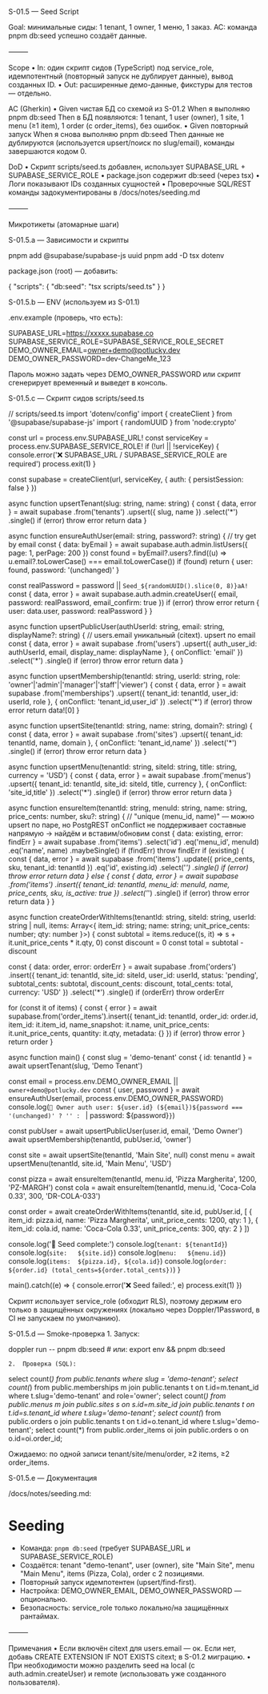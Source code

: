 S-01.5 — Seed Script

Goal: минимальные сиды: 1 tenant, 1 owner, 1 меню, 1 заказ.
AC: команда pnpm db:seed успешно создаёт данные.

⸻

Scope
• In: один скрипт сидов (TypeScript) под service_role, идемпотентный (повторный запуск не дублирует данные), вывод созданных ID.
• Out: расширенные демо-данные, фикстуры для тестов — отдельно.

AC (Gherkin)
• Given чистая БД со схемой из S-01.2
When я выполняю pnpm db:seed
Then в БД появляются: 1 tenant, 1 user (owner), 1 site, 1 menu (≥1 item), 1 order (с order_items), без ошибок.
• Given повторный запуск
When я снова выполняю pnpm db:seed
Then данные не дублируются (используется upsert/поиск по slug/email), команды завершаются кодом 0.

DoD
• Скрипт scripts/seed.ts добавлен, использует SUPABASE_URL + SUPABASE_SERVICE_ROLE
• package.json содержит db:seed (через tsx)
• Логи показывают IDs созданных сущностей
• Проверочные SQL/REST команды задокументированы в /docs/notes/seeding.md

⸻

Микротикеты (атомарные шаги)

S-01.5.a — Зависимости и скрипты

pnpm add @supabase/supabase-js uuid
pnpm add -D tsx dotenv

package.json (root) — добавить:

{
"scripts": {
"db:seed": "tsx scripts/seed.ts"
}
}

S-01.5.b — ENV (используем из S-01.1)

.env.example (проверь, что есть):

SUPABASE_URL=https://xxxxx.supabase.co
SUPABASE_SERVICE_ROLE=SUPABASE_SERVICE_ROLE_SECRET
DEMO_OWNER_EMAIL=owner+demo@potlucky.dev
DEMO_OWNER_PASSWORD=dev-ChangeMe_123

Пароль можно задать через DEMO_OWNER_PASSWORD или скрипт сгенерирует временный и выведет в консоль.

S-01.5.c — Скрипт сидов scripts/seed.ts

// scripts/seed.ts
import 'dotenv/config'
import { createClient } from '@supabase/supabase-js'
import { randomUUID } from 'node:crypto'

const url = process.env.SUPABASE_URL!
const serviceKey = process.env.SUPABASE_SERVICE_ROLE!
if (!url || !serviceKey) {
console.error('❌ SUPABASE_URL / SUPABASE_SERVICE_ROLE are required')
process.exit(1)
}

const supabase = createClient(url, serviceKey, { auth: { persistSession: false } })

async function upsertTenant(slug: string, name: string) {
const { data, error } = await supabase
.from('tenants')
.upsert({ slug, name })
.select('\*')
.single()
if (error) throw error
return data
}

async function ensureAuthUser(email: string, password?: string) {
// try get by email
const { data: byEmail } = await supabase.auth.admin.listUsers({ page: 1, perPage: 200 })
const found = byEmail?.users?.find((u) => u.email?.toLowerCase() === email.toLowerCase())
if (found) return { user: found, password: '(unchanged)' }

const realPassword = password || `Seed_${randomUUID().slice(0, 8)}aA!`
const { data, error } = await supabase.auth.admin.createUser({
email,
password: realPassword,
email_confirm: true
})
if (error) throw error
return { user: data.user, password: realPassword }
}

async function upsertPublicUser(authUserId: string, email: string, displayName?: string) {
// users.email уникальный (citext). upsert по email
const { data, error } = await supabase
.from('users')
.upsert({ auth_user_id: authUserId, email, display_name: displayName }, { onConflict: 'email' })
.select('\*')
.single()
if (error) throw error
return data
}

async function upsertMembership(tenantId: string, userId: string, role: 'owner'|'admin'|'manager'|'staff'|'viewer') {
const { data, error } = await supabase
.from('memberships')
.upsert({ tenant_id: tenantId, user_id: userId, role }, { onConflict: 'tenant_id,user_id' })
.select('\*')
if (error) throw error
return data![0]
}

async function upsertSite(tenantId: string, name: string, domain?: string) {
const { data, error } = await supabase
.from('sites')
.upsert({ tenant_id: tenantId, name, domain }, { onConflict: 'tenant_id,name' })
.select('\*')
.single()
if (error) throw error
return data
}

async function upsertMenu(tenantId: string, siteId: string, title: string, currency = 'USD') {
const { data, error } = await supabase
.from('menus')
.upsert({ tenant_id: tenantId, site_id: siteId, title, currency }, { onConflict: 'site_id,title' })
.select('\*')
.single()
if (error) throw error
return data
}

async function ensureItem(tenantId: string, menuId: string, name: string, price_cents: number, sku?: string) {
// "unique (menu_id, name)" — можно upsert по паре, но PostgREST onConflict не поддерживает составные напрямую → найдём и вставим/обновим
const { data: existing, error: findErr } = await supabase
.from('items')
.select('id')
.eq('menu_id', menuId)
.eq('name', name)
.maybeSingle()
if (findErr) throw findErr
if (existing) {
const { data, error } = await supabase
.from('items')
.update({ price_cents, sku, tenant_id: tenantId })
.eq('id', existing.id)
.select('_')
.single()
if (error) throw error
return data
} else {
const { data, error } = await supabase
.from('items')
.insert({ tenant_id: tenantId, menu_id: menuId, name, price_cents, sku, is_active: true })
.select('_')
.single()
if (error) throw error
return data
}
}

async function createOrderWithItems(tenantId: string, siteId: string, userId: string | null, items: Array<{ item_id: string; name: string; unit_price_cents: number; qty: number }>) {
const subtotal = items.reduce((s, it) => s + it.unit_price_cents \* it.qty, 0)
const discount = 0
const total = subtotal - discount

const { data: order, error: orderErr } = await supabase
.from('orders')
.insert({
tenant_id: tenantId,
site_id: siteId,
user_id: userId,
status: 'pending',
subtotal_cents: subtotal,
discount_cents: discount,
total_cents: total,
currency: 'USD'
})
.select('\*')
.single()
if (orderErr) throw orderErr

for (const it of items) {
const { error } = await supabase.from('order_items').insert({
tenant_id: tenantId,
order_id: order.id,
item_id: it.item_id,
name_snapshot: it.name,
unit_price_cents: it.unit_price_cents,
quantity: it.qty,
metadata: {}
})
if (error) throw error
}
return order
}

async function main() {
const slug = 'demo-tenant'
const { id: tenantId } = await upsertTenant(slug, 'Demo Tenant')

const email = process.env.DEMO_OWNER_EMAIL || `owner+demo@potlucky.dev`
const { user, password } = await ensureAuthUser(email, process.env.DEMO_OWNER_PASSWORD)
console.log(`👤 Owner auth user: ${user.id} (${email})${password === '(unchanged)' ? '' : ` | password: ${password}`}`)

const pubUser = await upsertPublicUser(user.id, email, 'Demo Owner')
await upsertMembership(tenantId, pubUser.id, 'owner')

const site = await upsertSite(tenantId, 'Main Site', null)
const menu = await upsertMenu(tenantId, site.id, 'Main Menu', 'USD')

const pizza = await ensureItem(tenantId, menu.id, 'Pizza Margherita', 1200, 'PZ-MARGH')
const cola = await ensureItem(tenantId, menu.id, 'Coca-Cola 0.33', 300, 'DR-COLA-033')

const order = await createOrderWithItems(tenantId, site.id, pubUser.id, [
{ item_id: pizza.id, name: 'Pizza Margherita', unit_price_cents: 1200, qty: 1 },
{ item_id: cola.id, name: 'Coca-Cola 0.33', unit_price_cents: 300, qty: 2 }
])

console.log('🏁 Seed complete:')
console.log(`tenant: ${tenantId}`)
console.log(`site:   ${site.id}`)
console.log(`menu:   ${menu.id}`)
console.log(`items:  ${pizza.id}, ${cola.id}`)
console.log(`order:  ${order.id} (total_cents=${order.total_cents})`)
}

main().catch((e) => {
console.error('❌ Seed failed:', e)
process.exit(1)
})

Скрипт использует service_role (обходит RLS), поэтому держим его только в защищённых окружениях (локально через Doppler/1Password, в CI не запускаем по умолчанию).

S-01.5.d — Smoke-проверка 1. Запуск:

doppler run -- pnpm db:seed # или: export env && pnpm db:seed

    2.	Проверка (SQL):

select count(_) from public.tenants where slug = 'demo-tenant';
select count(_) from public.memberships m join public.tenants t on t.id=m.tenant_id where t.slug='demo-tenant' and role='owner';
select count(_) from public.menus m join public.sites s on s.id=m.site_id join public.tenants t on t.id=s.tenant_id where t.slug='demo-tenant';
select count(_) from public.orders o join public.tenants t on t.id=o.tenant_id where t.slug='demo-tenant';
select count(\*) from public.order_items oi join public.orders o on o.id=oi.order_id;

Ожидаемо: по одной записи tenant/site/menu/order, ≥2 items, ≥2 order_items.

S-01.5.e — Документация

/docs/notes/seeding.md:

# Seeding

- Команда: `pnpm db:seed` (требует SUPABASE_URL и SUPABASE_SERVICE_ROLE)
- Создаётся: tenant "demo-tenant", user (owner), site "Main Site", menu "Main Menu", items (Pizza, Cola), order с 2 позициями.
- Повторный запуск идемпотентен (upsert/find-first).
- Настройка:
  DEMO_OWNER_EMAIL, DEMO_OWNER_PASSWORD — опционально.
- Безопасность: service_role только локально/на защищённых рантаймах.

⸻

Примечания
• Если включён citext для users.email — ок. Если нет, добавь CREATE EXTENSION IF NOT EXISTS citext; в S-01.2 миграцию.
• При необходимости можно разделить seed на local (с auth.admin.createUser) и remote (использовать уже созданного пользователя).
